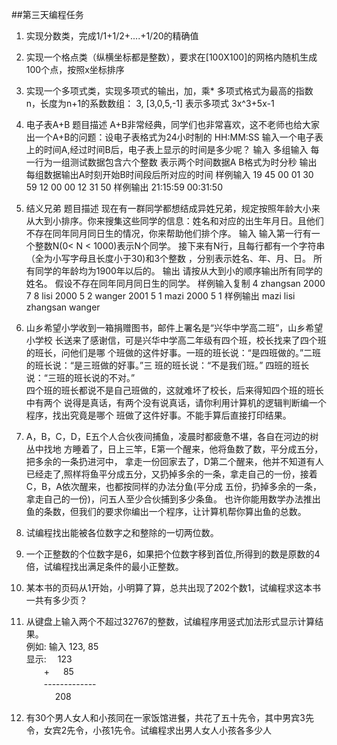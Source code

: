##第三天编程任务
1. 实现分数类，完成1/1+1/2+....+1/20的精确值
2. 实现一个格点类（纵横坐标都是整数），要求在[100X100]的网格内随机生成100个点，按照x坐标排序
3. 实现一个多项式类，实现多项式的输出，加，乘*
多项式格式为最高的指数n，长度为n+1的系数数组： 3, [3,0,5,-1] 表示多项式 3x^3+5x-1
4. 电子表A+B 题目描述
   A+B非常经典，同学们也非常喜欢，这不老师也给大家出一个A+B的问题：设电子表格式为24小时制的 HH:MM:SS 
   输入一个电子表上的时间A,经过时间B后，电子表上显示的时间是多少呢？
   输入
   多组输入
   每一行为一组测试数据包含六个整数 表示两个时间数据A B格式为时分秒 
   输出
   每组数据输出A时刻开始B时间段后所对应的时间 
   样例输入
   19 45 00 01 30 59
   12 00 00 12 31 50
   样例输出
   21:15:59
   00:31:50
 5. 结义兄弟 题目描述
    现在有一群同学都想结成异姓兄弟，规定按照年龄大小来从大到小排序。你来搜集这些同学的信息：姓名和对应的出生年月日。且他们不存在同年同月同日生的情况，你来帮助他们排个序。
    输入
    输入第一行有一个整数N(0< N < 1000)表示N个同学。
    接下来有N行，且每行都有一个字符串（全为小写字母且长度小于30)和3个整数 ，分别表示姓名、年、月、日。
    所有同学的年龄均为1900年以后的。
    输出
    请按从大到小的顺序输出所有同学的姓名。
    假设不存在同年同月同日生的同学。
    样例输入复制
    4
    zhangsan 2000 7 8
    lisi 2000 5 2
    wanger 2001 5 1
    mazi 2000 5 1
    样例输出
    mazi 
    lisi 
    zhangsan 
    wanger          

14.	山乡希望小学收到一箱捐赠图书，邮件上署名是“兴华中学高二班”，山乡希望小学校   长送来了感谢信，可是兴华中学高二年级有四个班，校长找来了四个班的班长，问他们是哪   个班做的这件好事。一班的班长说：“是四班做的。”二班的班长说：“是三班做的好事。”三   班的班长说：“不是我们班。”   四班的班长说：“三班的班长说的不对。”     
 四个班的班长都说不是自己班做的，这就难坏了校长，后来得知四个班的班长中有两个   说得是真话，有两个没有说真话，请你利用计算机的逻辑判断编一个程序，找出究竟是哪个   班做了这件好事。不能手算后直接打印结果。   
15.	A，B，C，D，E五个人合伙夜间捕鱼，凌晨时都疲惫不堪，各自在河边的树丛中找地   方睡着了，日上三竿，E第一个醒来，他将鱼数了数，平分成五分，把多余的一条扔进河中，   拿走一份回家去了，D第二个醒来，他并不知道有人已经走了,照样将鱼平分成五分，又扔掉多余的一条，拿走自己的一份，接着C，B，A依次醒来，也都按同样的办法分鱼(平分成   五份，扔掉多余的一条，拿走自己的一份)，问五人至少合伙捕到多少条鱼。     也许你能用数学办法推出鱼的条数，但我们的要求你编出一个程序，让计算机帮你算出鱼的总数。   
16.	试编程找出能被各位数字之和整除的一切两位数。   
17.	一个正整数的个位数字是6，如果把个位数字移到首位,所得到的数是原数的4倍，试编程找出满足条件的最小正整数。   
18.	某本书的页码从1开始，小明算了算，总共出现了202个数1，试编程求这本书一共有多少页？   
19.	从键盘上输入两个不超过32767的整数，试编程序用竖式加法形式显示计算结果。   
  例如:   输入   123,   85   
  显示:   　123   
　　+   　   85   
  　　-------------   
 　　　     208   
20.	有30个男人女人和小孩同在一家饭馆进餐，共花了五十先令，其中男宾3先令，女宾2先令，小孩1先令。试编程求出男人女人小孩各多少人